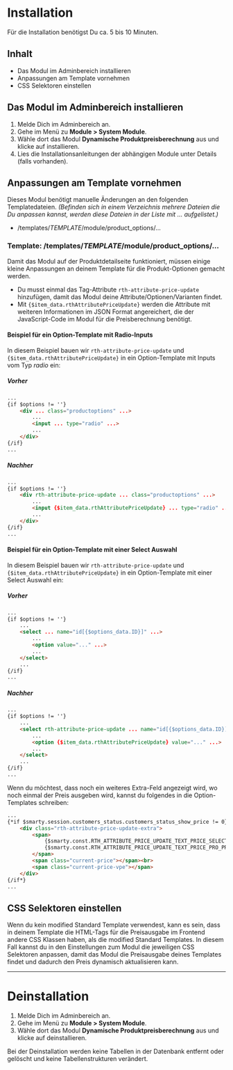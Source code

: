 # Installation
Für die Installation benötigst Du ca. 5 bis 10 Minuten.

## Inhalt
- Das Modul im Adminbereich installieren
- Anpassungen am Template vornehmen
- CSS Selektoren einstellen

## Das Modul im Adminbereich installieren
1. Melde Dich im Adminbereich an.
2. Gehe im Menü zu **Module > System Module**.
3. Wähle dort das Modul **Dynamische Produktpreisberechnung** aus und klicke auf installieren.
4. Lies die Installationsanleitungen der abhängigen Module unter Details (falls vorhanden).

## Anpassungen am Template vornehmen
Dieses Modul benötigt manuelle Änderungen an den folgenden Templatedateien. *(Befinden sich in einem
Verzeichnis mehrere Dateien die Du anpassen kannst, werden diese Dateien in der Liste mit ... aufgelistet.)*

- /templates/*TEMPLATE*/module/product_options/...

### Template: /templates/*TEMPLATE*/module/product_options/...
Damit das Modul auf der Produktdetailseite funktioniert, müssen einige kleine Anpassungen an deinem Template für die Produkt-Optionen gemacht werden.

 - Du musst einmal das Tag-Attribute `rth-attribute-price-update` hinzufügen, damit das Modul deine Attribute/Optionen/Varianten findet.
 - Mit `{$item_data.rthAttributePriceUpdate}` werden die Attribute mit weiteren Informationen im JSON Format angereichert, die der JavaScript-Code im Modul für die Preisberechnung benötigt.

#### Beispiel für ein Option-Template mit Radio-Inputs
In diesem Beispiel bauen wir `rth-attribute-price-update` und `{$item_data.rthAttributePriceUpdate}` in ein Option-Template mit Inputs vom Typ *radio* ein:

##### Vorher
```html
...
{if $options != ''}
    <div ... class="productoptions" ...>
        ...
        <input ... type="radio" ...>
        ...
    </div>
{/if}
...
```

##### Nachher
```html
...
{if $options != ''}
    <div rth-attribute-price-update ... class="productoptions" ...>
        ...
        <input {$item_data.rthAttributePriceUpdate} ... type="radio" ...>
        ...
    </div>
{/if}
...
```

#### Beispiel für ein Option-Template mit einer Select Auswahl
In diesem Beispiel bauen wir `rth-attribute-price-update` und `{$item_data.rthAttributePriceUpdate}` in ein Option-Template mit einer Select Auswahl ein:

##### Vorher
```html
...
{if $options != ''}
    ...
    <select ... name="id[{$options_data.ID}]" ...>
        ...
        <option value="..." ...>
        ...
    </select>
    ...
{/if}
...
```

##### Nachher
```html
...
{if $options != ''}
    ...
    <select rth-attribute-price-update ... name="id[{$options_data.ID}]" ...>
        ...
        <option {$item_data.rthAttributePriceUpdate} value="..." ...>
        ...
    </select>
    ...
{/if}
...
```

Wenn du möchtest, dass noch ein weiteres Extra-Feld angezeigt wird, wo noch einmal der Preis ausgeben wird, kannst du folgendes in die Option-Templates schreiben:

```html
...
{*if $smarty.session.customers_status.customers_status_show_price != 0}
    <div class="rth-attribute-price-update-extra">
        <span>
            {$smarty.const.RTH_ATTRIBUTE_PRICE_UPDATE_TEXT_PRICE_SELECTED}<br>
            {$smarty.const.RTH_ATTRIBUTE_PRICE_UPDATE_TEXT_PRICE_PRO_PRODUCT}
        </span>
        <span class="current-price"></span><br>
        <span class="current-price-vpe"></span>
    </div>
{/if*}
...
```

## CSS Selektoren einstellen
Wenn du kein modified Standard Template verwendest, kann es sein, dass in deinem Template die HTML-Tags für die Preisausgabe im Frontend andere CSS Klassen haben, als die modified Standard Templates. In diesem Fall kannst du in den Einstellungen zum Modul die jeweiligen CSS Selektoren anpassen, damit das Modul die Preisausgabe deines Templates findet und dadurch den Preis dynamisch aktualisieren kann.

---

# Deinstallation
1. Melde Dich im Adminbereich an.
2. Gehe im Menü zu **Module > System Module**.
3. Wähle dort das Modul **Dynamische Produktpreisberechnung** aus und klicke auf deinstallieren.

Bei der Deinstallation werden keine Tabellen in der Datenbank entfernt oder gelöscht und keine Tabellenstrukturen verändert.
